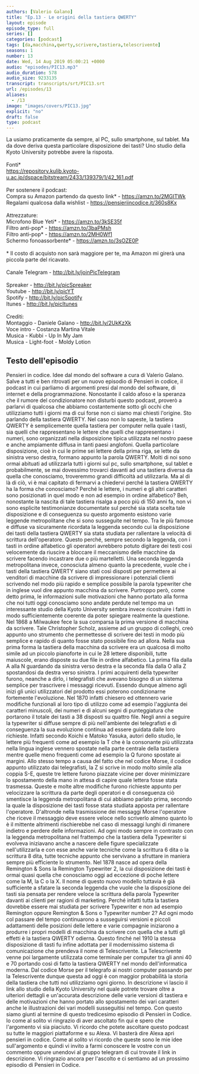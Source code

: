 ```yaml
---
authors: [Valerio Galano]
title: "Ep.13 - Le origini della tastiera QWERTY"
layout: episode
episode_type: full
series: []
categories: [podcast]
tags: [da,macchina,qwerty,scrivere,tastiera,telescrivente]
seasons: 1
number: 13
date: Wed, 14 Aug 2019 05:00:21 +0000
audio: "episodes/PIC13.mp3"
audio_duration: 578
audio_size: 9233135
transcript: transcripts/srt/PIC13.srt
url: /episodes/13
aliases: 
  - /13
image: "images/covers/PIC13.jpg"
explicit: "no"
draft: false
type: podcast
---
```

La usiamo praticamente da sempre, al PC, sullo smartphone, sul tablet. Ma da dove deriva questa particolare disposizione dei tasti? Uno studio della Kyoto University potrebbe avere la risposta.<br /><br />Fonti*<br /><a href="https://repository.kulib.kyoto-u.ac.jp/dspace/bitstream/2433/139379/1/42_161.pdf" rel="noopener">https://repository.kulib.kyoto-u.ac.jp/dspace/bitstream/2433/139379/1/42_161.pdf</a> <br /><br />Per sostenere il podcast:<br />Compra su Amazon partendo da questo link* - <a href="https://amzn.to/2MGITWk" rel="noopener">https://amzn.to/2MGITWk</a>  <br />Regalami qualcosa dalla wishlist - <a href="https://pensieriincodice.it/360s8Kx" rel="noopener">https://pensieriincodice.it/360s8Kx</a><br /><br />Attrezzature:<br />Microfono Blue Yeti* - <a href="https://amzn.to/3kSE35f" rel="noopener">https://amzn.to/3kSE35f</a>  <br />Filtro anti-pop* - <a href="https://amzn.to/3baPMsh" rel="noopener">https://amzn.to/3baPMsh</a>  <br />Filtro anti-pop* - <a href="https://amzn.to/2MH0Wf1" rel="noopener">https://amzn.to/2MH0Wf1</a>  <br />Schermo fonoassorbente* - <a href="https://amzn.to/3sOZE0P" rel="noopener">https://amzn.to/3sOZE0P</a>  <br /><br />* Il costo di acquisto non sarà maggiore per te, ma Amazon mi girerà una piccola parte del ricavato. <br /><br />Canale Telegram - <a href="http://bit.ly/joinPicTelegram" rel="noopener">http://bit.ly/joinPicTelegram</a> <br /><br />Spreaker - <a href="http://bit.ly/picSpreaker" rel="noopener">http://bit.ly/picSpreaker</a> <br />Youtube - <a href="http://bit.ly/picYT" rel="noopener">http://bit.ly/picYT</a> <br />Spotify - <a href="http://bit.ly/picSpotify" rel="noopener">http://bit.ly/picSpotify</a> <br />Itunes - <a href="http://bit.ly/picItunes" rel="noopener">http://bit.ly/picItunes</a> <br /><br />Crediti:<br />Montaggio - Daniele Galano - <a href="http://bit.ly/2UkKzXk" rel="noopener">http://bit.ly/2UkKzXk</a> <br />Voce intro - Costanza Martina Vitale<br />Musica - Kubbi - Up In My Jam<br />Musica - Light-foot  - Moldy Lotion

<!-- more -->

## Testo dell'episodio

Pensieri in codice. Idee dal mondo del software a cura di Valerio Galano.
Salve a tutti e ben ritrovati per un nuovo episodio di Pensieri in codice,
il podcast in cui parliamo di argomenti presi dal mondo del software, di internet e della
programmazione. Nonostante il caldo afoso e la speranza che il rumore del condizionatore non
disturbi questo podcast, proverò a parlarvi di qualcosa che abbiamo costantemente sotto gli occhi
che utilizziamo tutti i giorni ma di cui forse non ci siamo mai chiesti l'origine. Sto parlando
della tastiera QWERTY. Nel caso non lo sapeste, la tastiera QWERTY è semplicemente quella tastiera
per computer nella quale i tasti, sia quelli che rappresentano le lettere che quelli che
rappresentano i numeri, sono organizzati nella disposizione tipica utilizzata nel nostro paese
e anche ampiamente diffusa in tanti paesi anglofoni. Quella particolare disposizione,
cioè in cui le prime sei lettere della prima riga, se lette da sinistra verso destra, formano
appunto la parola QWERTY. Molti di noi sono ormai abituati ad utilizzarla tutti i giorni sul pc,
sullo smartphone, sul tablet e probabilmente, se mai dovessimo trovarci davanti ad una tastiera
diversa da quella che conosciamo, troveremmo grandi difficoltà ad utilizzarla. Ma al di là di ciò,
vi è mai capitato di fermarvi a chiedervi perché la tastiera QWERTY ha la forma che conosciamo?
Perché le lettere, i numeri e gli altri caratteri sono posizionati in quel modo e non ad esempio in
ordine alfabetico? Beh, nonostante la nascita di tale tastiera risalga a poco più di 150 anni fa,
non vi sono esplicite testimonianze documentate sul perché sia stata scelta tale disposizione
e di conseguenza su questo argomento esistono varie leggende metropolitane che si sono susseguite
nel tempo. Tra le più famose e diffuse va sicuramente ricordata la leggenda secondo cui
la disposizione dei tasti della tastiera QWERTY sia stata studiata per rallentare la velocità
di scrittura dell'operatore. Questo perché, sempre secondo la leggenda, con i tasti in ordine
alfabetico gli operatori avrebbero potuto digitare dei testi così velocemente da riuscire a bloccare
il meccanismo delle macchine da scrivere facendo incastrare due o più martelletti. Una seconda
leggenda metropolitana invece, conosciuta almeno quanto la precedente, vuole che i tasti della
tastiera QWERTY siano stati così disposti per permettere ai venditori di macchine da scrivere
di impressionare i potenziali clienti scrivendo nel modo più rapido e semplice possibile la parola
typewriter che in inglese vuol dire appunto macchina da scrivere. Purtroppo però, come
detto prima, le informazioni sulle motivazioni che hanno portato alla forma che noi tutti oggi
conosciamo sono andate perdute nel tempo ma un interessante studio della Kyoto University
sembra invece ricostruire i fatti in modo sufficientemente coerente da poter spiegare
realmente la questione. Nel 1868 a Milwaukee fece la sua comparsa la prima versione di macchina da
scrivere. Tale Christopher Scholz, assieme ad un gruppo di colleghi, creò appunto uno strumento
che permettesse di scrivere dei testi in modo più semplice e rapido di quanto fosse stato possibile
fino ad allora. Nella sua prima forma la tastiera della macchina da scrivere era un qualcosa di
molto simile ad un piccolo pianoforte in cui le 28 lettere disponibili, tutte maiuscole,
erano disposte su due file in ordine alfabetico. La prima fila dalla A alla N guardando da sinistra
verso destra e la seconda fila dalla O alla Z spostandosi da destra verso sinistra. I primi
acquirenti della typewriter furono, neanche a dirlo, i telegrafisti che avevano bisogno di un
sistema semplice per trascrivere i messaggi ricevuti. Essendo dunque almeno agli inizi gli
unici utilizzatori del prodotto essi poterono condizionarne fortemente l'evoluzione. Nel 1870
infatti chiesero ed ottennero varie modifiche funzionali al loro tipo di utilizzo come ad
esempio l'aggiunta dei caratteri minuscoli, dei numeri e di alcuni segni di punteggiatura che
portarono il totale dei tasti a 38 disposti su quattro file. Negli anni a seguire la typewriter
si diffuse sempre di più nell'ambiente dei telegrafisti e di conseguenza la sua evoluzione
continua ad essere guidata dalle loro richieste. Infatti secondo Koichi e Matoko Yasuka, autori
dello studio, le lettere più frequenti come ad esempio la T che è la consonante più utilizzata
nella lingua inglese vennero spostate nella parte centrale della tastiera mentre quelle
meno frequenti come ad esempio la Q furono spostate ai margini. Allo stesso tempo a causa
del fatto che nel codice Morse, il codice appunto utilizzato dai telegrafisti, la Z si scrive in modo
molto simile alla coppia S-E, queste tre lettere furono piazzate vicine per dover minimizzare lo
spostamento della mano in attesa di capire quale lettera fosse stata trasmessa. Queste e molte
altre modifiche furono richieste appunto per velocizzare la scrittura da parte degli operatori
e di conseguenza ciò smentisce la leggenda metropolitana di cui abbiamo parlato prima,
secondo la quale la disposizione dei tasti fosse stata studiata apposta per rallentare
l'operatore. D'altronde nella trasmissione dei messaggi Morse l'operatore che riceve il messaggio
deve essere veloce nello scriverlo almeno quanto lo è il mittente altrimenti rischierebbe nel caso
di messaggi lunghi di rimanere indietro e perdere delle informazioni. Ad ogni modo sempre in contrasto
con la leggenda metropolitana nel frattempo che la tastiera della Typewriter si evolveva iniziavano
anche a nascere delle figure specializzate nell'utilizzarla e con esse anche varie
tecniche come la scrittura 6 dita o la scrittura 8 dita, tutte tecniche appunto che servivano a
sfruttare in maniera sempre più efficiente lo strumento. Nel 1878 nasce ad opera della
Remington & Sons la Remington Typewriter 2, la cui disposizione dei tasti è ormai quasi quella
che conosciamo oggi ad eccezione di poche lettere come la M, la C o la X. Il nome di
questo nuovo modello tuttavia è già sufficiente a sfatare la seconda leggenda che vuole che la
disposizione dei tasti sia pensata per rendere veloce la scrittura della parola Typewriter
davanti ai clienti per ragioni di marketing. Perché infatti tutta la tastiera dovrebbe essere
mai studiata per scrivere Typewriter e non ad esempio Remington oppure Remington & Sons o
Typewriter number 2? Ad ogni modo col passare del tempo continuarono a susseguirsi versioni e piccoli
adattamenti delle posizioni delle lettere e varie compagnie iniziarono a produrre i propri modelli
di macchina da scrivere con quella che a tutti gli effetti è la tastiera QWERTY odierna. Questo finché
nel 1910 la stessa disposizione di tasti fu infine adottata per il modernissimo sistema di
comunicazione che prendeva il nome di Telescrivente. La Telescrivente venne poi largamente utilizzata
come terminale per computer tra gli anni 40 e 70 portando così di fatto la tastiera QWERTY
nel mondo dell'informatica moderna. Dal codice Morse per il telegrafo ai nostri computer passando
per la Telescrivente dunque questa ad oggi è con maggior probabilità la storia della tastiera che
tutti noi utilizziamo ogni giorno. In descrizione vi lascio il link allo studio della Kyoto University
nel quale potrete trovare oltre a ulteriori dettagli e un'accurata descrizione delle varie
versioni di tastiera e delle motivazioni che hanno portato allo spostamento dei vari caratteri
anche le illustrazioni dei vari modelli susseguitisi nel tempo. Con questo siamo giunti al
termine di questo tredicesimo episodio di Pensieri in Codice. Io come al solito vi ringrazio di aver
ascoltato fin qui e spero che l'argomento vi sia piaciuto. Vi ricordo che potete ascoltare
questo podcast su tutte le maggiori piattaforme e su Alexa. Vi basterà dire Alexa apri pensieri
in codice. Come al solito vi ricordo che queste sono le mie idee sull'argomento e quindi vi
invito a farmi conoscere le vostre con un commento oppure unendovi al gruppo telegram di cui trovate
il link in descrizione. Vi ringrazio ancora per l'ascolto e ci sentiamo ad un prossimo episodio
di Pensieri in Codice.

